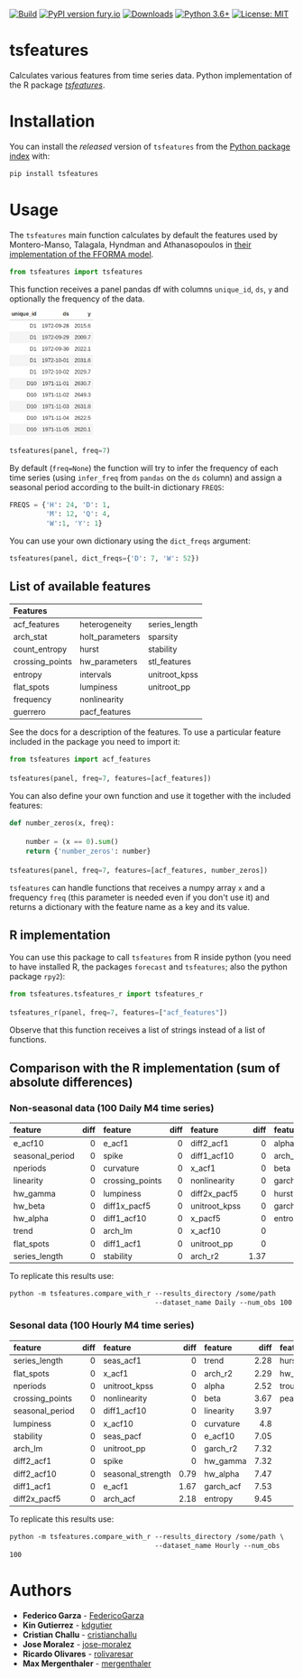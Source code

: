 [![Build](https://github.com/FedericoGarza/tsfeatures/workflows/Python%20package/badge.svg)](https://github.com/FedericoGarza/tsfeatures/tree/master)
[![PyPI version fury.io](https://badge.fury.io/py/tsfeatures.svg)](https://pypi.python.org/pypi/tsfeatures/)
[![Downloads](https://pepy.tech/badge/tsfeatures)](https://pepy.tech/project/tsfeatures)
[![Python 3.6+](https://img.shields.io/badge/python-3.7+-blue.svg)](https://www.python.org/downloads/release/python-370+/)
[![License: MIT](https://img.shields.io/badge/License-MIT-green.svg)](https://github.com/FedericoGarza/tsfeatures/blob/master/LICENSE)

# tsfeatures

Calculates various features from time series data. Python implementation of the R package _[tsfeatures](https://github.com/robjhyndman/tsfeatures)_.

# Installation

You can install the *released* version of `tsfeatures` from the [Python package index](pypi.org) with:

``` python
pip install tsfeatures
```

# Usage

The `tsfeatures` main function calculates by default the features used by Montero-Manso, Talagala, Hyndman and Athanasopoulos in [their implementation of the FFORMA model](https://htmlpreview.github.io/?https://github.com/robjhyndman/M4metalearning/blob/master/docs/M4_methodology.html#features).

```python
from tsfeatures import tsfeatures
```

This function receives a panel pandas df with columns `unique_id`, `ds`, `y` and optionally the frequency of the data.

<img src=https://raw.githubusercontent.com/FedericoGarza/tsfeatures/master/.github/images/y_train.png width="152">

```python
tsfeatures(panel, freq=7)
```

By default (`freq=None`) the function will try to infer the frequency of each time series (using `infer_freq` from `pandas` on the `ds` column) and assign a seasonal period according to the built-in dictionary `FREQS`:

```python
FREQS = {'H': 24, 'D': 1,
         'M': 12, 'Q': 4,
         'W':1, 'Y': 1}
```

You can use your own dictionary using the `dict_freqs` argument:

```python
tsfeatures(panel, dict_freqs={'D': 7, 'W': 52})
```

## List of available features

| Features |||
|:--------|:------|:-------------|
|acf_features|heterogeneity|series_length|
|arch_stat|holt_parameters|sparsity|
|count_entropy|hurst|stability|
|crossing_points|hw_parameters|stl_features|
|entropy|intervals|unitroot_kpss|
|flat_spots|lumpiness|unitroot_pp|
|frequency|nonlinearity||
|guerrero|pacf_features||

See the docs for a description of the features. To use a particular feature included in the package you need to import it:

```python
from tsfeatures import acf_features

tsfeatures(panel, freq=7, features=[acf_features])
```

You can also define your own function and use it together with the included features:

```python
def number_zeros(x, freq):

    number = (x == 0).sum()
    return {'number_zeros': number}

tsfeatures(panel, freq=7, features=[acf_features, number_zeros])
```

`tsfeatures` can handle functions that receives a numpy array `x` and a frequency `freq` (this parameter is needed even if you don't use it) and returns a dictionary with the feature name as a key and its value.

## R implementation

You can use this package to call `tsfeatures` from R inside python (you need to have installed R, the packages `forecast` and `tsfeatures`; also the python package `rpy2`):

```python
from tsfeatures.tsfeatures_r import tsfeatures_r

tsfeatures_r(panel, freq=7, features=["acf_features"])
```

Observe that this function receives a list of strings instead of a list of functions.

## Comparison with the R implementation (sum of absolute differences)

### Non-seasonal data (100 Daily M4 time series)

| feature         |   diff | feature         |   diff | feature         |   diff | feature         |   diff |
|:----------------|-------:|:----------------|-------:|:----------------|-------:|:----------------|-------:|
| e_acf10         |   0    | e_acf1         |   0    | diff2_acf1         |   0    | alpha         |   3.2    |
| seasonal_period |   0    | spike         |   0    | diff1_acf10         |   0    | arch_acf         |   3.3    |
| nperiods        |   0    | curvature         |   0    | x_acf1         |   0    | beta         |   4.04    |
| linearity       |   0    | crossing_points         |   0    | nonlinearity         |   0    | garch_r2         |   4.74    |
| hw_gamma        |   0    | lumpiness         |   0    | diff2x_pacf5         |   0    | hurst         |   5.45    |
| hw_beta         |   0    | diff1x_pacf5         |   0    | unitroot_kpss         |   0    | garch_acf         |   5.53    |
| hw_alpha        |   0    | diff1_acf10         |   0    | x_pacf5         |   0    | entropy         |   11.65    |
| trend           |   0    | arch_lm         |   0    | x_acf10         |   0    |
| flat_spots      |   0    | diff1_acf1         |   0    | unitroot_pp         |   0    |
| series_length   |   0    | stability         |   0    | arch_r2         |   1.37    |

To replicate this results use:

``` console
python -m tsfeatures.compare_with_r --results_directory /some/path
                                    --dataset_name Daily --num_obs 100
```

### Sesonal data (100 Hourly M4 time series)

| feature           |   diff | feature      | diff | feature   | diff    | feature    | diff    |
|:------------------|-------:|:-------------|-----:|:----------|--------:|:-----------|--------:|
| series_length     |   0    |seas_acf1     | 0    | trend | 2.28 | hurst | 26.02 |
| flat_spots        |   0    |x_acf1|0| arch_r2 | 2.29 | hw_beta | 32.39 |
| nperiods          |   0    |unitroot_kpss|0| alpha | 2.52 | trough | 35 |
| crossing_points   |   0    |nonlinearity|0| beta | 3.67 | peak | 69 |
| seasonal_period   |   0    |diff1_acf10|0| linearity | 3.97 |
| lumpiness         |   0    |x_acf10|0| curvature | 4.8 |
| stability         |   0    |seas_pacf|0| e_acf10 | 7.05 |
| arch_lm           |   0    |unitroot_pp|0| garch_r2 | 7.32 |
| diff2_acf1        |   0    |spike|0| hw_gamma | 7.32 |
| diff2_acf10       |   0    |seasonal_strength|0.79| hw_alpha | 7.47 |
| diff1_acf1        |   0    |e_acf1|1.67| garch_acf | 7.53 |
| diff2x_pacf5      |   0    |arch_acf|2.18| entropy | 9.45 |

To replicate this results use:

``` console
python -m tsfeatures.compare_with_r --results_directory /some/path \
                                    --dataset_name Hourly --num_obs 100
```

# Authors

* **Federico Garza** - [FedericoGarza](https://github.com/FedericoGarza)
* **Kin Gutierrez** - [kdgutier](https://github.com/kdgutier)
* **Cristian Challu** - [cristianchallu](https://github.com/cristianchallu)
* **Jose Moralez** - [jose-moralez](https://github.com/jose-moralez)
* **Ricardo Olivares** - [rolivaresar](https://github.com/rolivaresar)
* **Max Mergenthaler** - [mergenthaler](https://github.com/mergenthaler)
